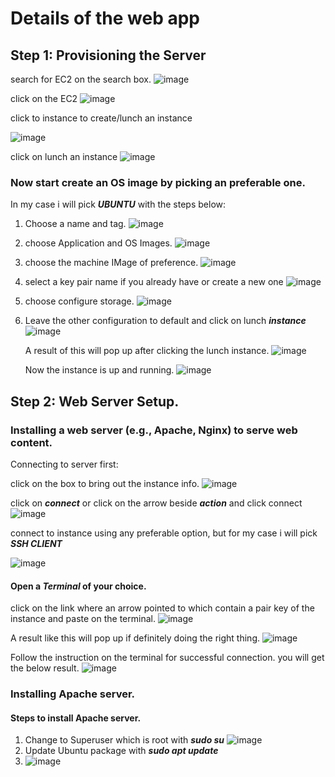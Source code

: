# Details of the web app

## Step 1: Provisioning the Server

search for EC2 on the search box.
![image](https://github.com/user-attachments/assets/47ecfa54-add9-4f66-a0fa-cca7a2c66677)

click on the EC2 
![image](https://github.com/user-attachments/assets/8a2fc3b6-8d99-4b79-a783-97802e6400db)

click to instance to create/lunch an instance

![image](https://github.com/user-attachments/assets/81cd9c1c-9795-42ff-bcab-09fb187fb79f)

click on lunch an instance 
![image](https://github.com/user-attachments/assets/3eaa9496-eefe-447e-b07b-0dcf7d6a1478)

### Now start create an OS image by picking an preferable one.
In my case i will pick ***UBUNTU*** with the steps below:

1. Choose a name and tag.
   ![image](https://github.com/user-attachments/assets/47cd9f85-121d-4d2f-a293-18383b7fd73b)

2. choose Application and OS Images.
  ![image](https://github.com/user-attachments/assets/81456476-dbbc-490a-93a6-75e0008fbaca)

3. choose the machine IMage of preference.
 ![image](https://github.com/user-attachments/assets/e6de7977-8bda-4957-aeec-7080181167d3)

4. select a key pair name if you already have or create a new one
 ![image](https://github.com/user-attachments/assets/3b64e574-101f-4254-b295-e8601bff3fbb)

5. choose configure storage.
   ![image](https://github.com/user-attachments/assets/399075e5-8b89-4777-8e9f-a07c260a033a)

6. Leave the other configuration to default and click on lunch ***instance***
   ![image](https://github.com/user-attachments/assets/e5534c48-f44c-42cd-8cea-116a3661be06)

   A result of this will pop up after clicking the lunch instance.
   ![image](https://github.com/user-attachments/assets/e0411a5c-cbd2-4c2c-9285-26b032104714)

   Now the instance is up and running.
   ![image](https://github.com/user-attachments/assets/15a45fe3-e3fb-4d88-8045-0d93c950e0b0)

  
## Step 2: Web Server Setup.
###  Installing a web server (e.g., Apache, Nginx) to serve web content.

Connecting to server first:

click on the box to bring out the instance info.
![image](https://github.com/user-attachments/assets/0a5fbd26-01d8-4f9d-9ef1-f93e9ef3442e)

click on ***connect*** or click on the arrow beside ***action*** and click connect
![image](https://github.com/user-attachments/assets/cf36b642-c1c5-4d76-805d-0f808e53b617)

connect to instance using any preferable option, but for my case i will pick ***SSH CLIENT***

![image](https://github.com/user-attachments/assets/2d570f83-4596-4d3e-852f-bf62990e4364)

#### Open a ***Terminal*** of your choice.

click on the link where an arrow pointed to which contain a pair key of the instance and paste on the terminal.
![image](https://github.com/user-attachments/assets/4a339deb-dd4e-4e2c-b5ec-2987195e0281)

A result like this will pop up if definitely doing the right thing.
![image](https://github.com/user-attachments/assets/463121da-2d9c-412f-832d-71ba1e84b90d)

Follow the instruction on the terminal for successful connection. you will get the below result.
![image](https://github.com/user-attachments/assets/1e028042-019a-4e37-8ed2-5a2a7cbc80d2)

### Installing Apache server.
#### Steps to install Apache server.
1. Change to Superuser which is root with ***sudo su***
 ![image](https://github.com/user-attachments/assets/34d2284e-eda6-4c6e-8dfe-4850ec4af7bc)
2. Update Ubuntu package with ***sudo apt update***
3. ![image](https://github.com/user-attachments/assets/a653b80a-14b8-4ff2-b32e-b6128ffdf304)














